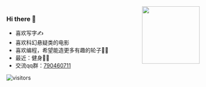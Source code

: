 <img align="right" src="https://github-readme-stats.vercel.app/api?username=smilezxlee" style="height:150px;">  

### Hi there 👋
* 喜欢写字✍️
* 喜欢科幻悬疑类的电影
* 喜欢编程，希望能造更多有趣的轮子👨‍💻‍
* 最近：健身💪🏻
* 交流qq群：[790460711](https://jq.qq.com/?_wv=1027&k=vU2fKZZH)

![visitors](https://visitor-badge.glitch.me/badge?page_id=smilezxlee.smilezxlee.readme)


